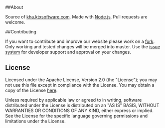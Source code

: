 ##About

Source of [kha.ktxsoftware.com](http://kha.ktxsoftware.com/). Made with [Node.js](http://https://nodejs.org//).
Pull requests are welcome.

##Contributing

If you want to contribute and improve our website please work on a
[fork](https://github.com/opligr/kha.ktxsoftware.com/fork). Only working and tested changes will
be merged into master. Use the [issue system](https://github.com/opligr/kha.ktxsoftware.com/issues) for developer
support and approval on your changes.

## License

Licensed under the Apache License, Version 2.0 (the "License");
you may not use this file except in compliance with the License.
You may obtain a copy of the License [here](license.txt).

Unless required by applicable law or agreed to in writing, software
distributed under the License is distributed on an "AS IS" BASIS,
WITHOUT WARRANTIES OR CONDITIONS OF ANY KIND, either express or implied.
See the License for the specific language governing permissions and
limitations under the License.